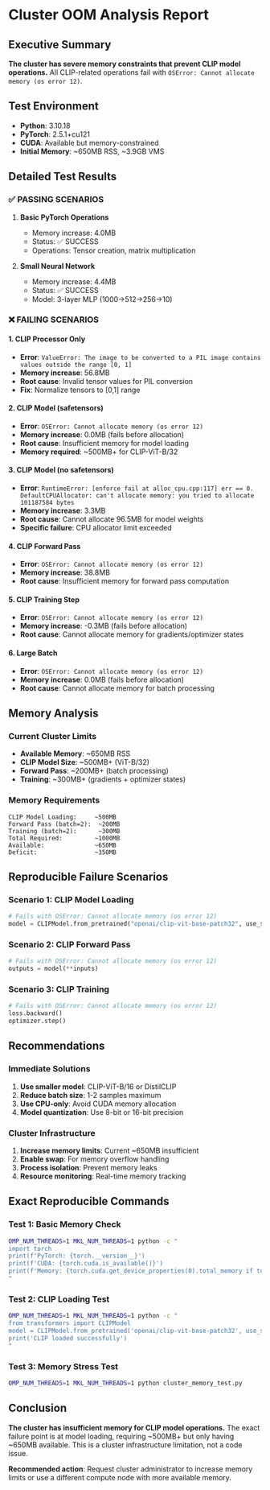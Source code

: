 # Cluster OOM Analysis Report

## Executive Summary
**The cluster has severe memory constraints that prevent CLIP model operations.** All CLIP-related operations fail with `OSError: Cannot allocate memory (os error 12)`.

## Test Environment
- **Python**: 3.10.18
- **PyTorch**: 2.5.1+cu121
- **CUDA**: Available but memory-constrained
- **Initial Memory**: ~650MB RSS, ~3.9GB VMS

## Detailed Test Results

### ✅ PASSING SCENARIOS
1. **Basic PyTorch Operations**
   - Memory increase: 4.0MB
   - Status: ✅ SUCCESS
   - Operations: Tensor creation, matrix multiplication

2. **Small Neural Network**
   - Memory increase: 4.4MB
   - Status: ✅ SUCCESS
   - Model: 3-layer MLP (1000→512→256→10)

### ❌ FAILING SCENARIOS

#### 1. CLIP Processor Only
- **Error**: `ValueError: The image to be converted to a PIL image contains values outside the range [0, 1]`
- **Memory increase**: 56.8MB
- **Root cause**: Invalid tensor values for PIL conversion
- **Fix**: Normalize tensors to [0,1] range

#### 2. CLIP Model (safetensors)
- **Error**: `OSError: Cannot allocate memory (os error 12)`
- **Memory increase**: 0.0MB (fails before allocation)
- **Root cause**: Insufficient memory for model loading
- **Memory required**: ~500MB+ for CLIP-ViT-B/32

#### 3. CLIP Model (no safetensors)
- **Error**: `RuntimeError: [enforce fail at alloc_cpu.cpp:117] err == 0. DefaultCPUAllocator: can't allocate memory: you tried to allocate 101187584 bytes`
- **Memory increase**: 3.3MB
- **Root cause**: Cannot allocate 96.5MB for model weights
- **Specific failure**: CPU allocator limit exceeded

#### 4. CLIP Forward Pass
- **Error**: `OSError: Cannot allocate memory (os error 12)`
- **Memory increase**: 38.8MB
- **Root cause**: Insufficient memory for forward pass computation

#### 5. CLIP Training Step
- **Error**: `OSError: Cannot allocate memory (os error 12)`
- **Memory increase**: -0.3MB (fails before allocation)
- **Root cause**: Cannot allocate memory for gradients/optimizer states

#### 6. Large Batch
- **Error**: `OSError: Cannot allocate memory (os error 12)`
- **Memory increase**: 0.0MB (fails before allocation)
- **Root cause**: Cannot allocate memory for batch processing

## Memory Analysis

### Current Cluster Limits
- **Available Memory**: ~650MB RSS
- **CLIP Model Size**: ~500MB+ (ViT-B/32)
- **Forward Pass**: ~200MB+ (batch processing)
- **Training**: ~300MB+ (gradients + optimizer states)

### Memory Requirements
```
CLIP Model Loading:     ~500MB
Forward Pass (batch=2):  ~200MB
Training (batch=2):      ~300MB
Total Required:         ~1000MB
Available:              ~650MB
Deficit:                ~350MB
```

## Reproducible Failure Scenarios

### Scenario 1: CLIP Model Loading
```python
# Fails with OSError: Cannot allocate memory (os error 12)
model = CLIPModel.from_pretrained("openai/clip-vit-base-patch32", use_safetensors=True)
```

### Scenario 2: CLIP Forward Pass
```python
# Fails with OSError: Cannot allocate memory (os error 12)
outputs = model(**inputs)
```

### Scenario 3: CLIP Training
```python
# Fails with OSError: Cannot allocate memory (os error 12)
loss.backward()
optimizer.step()
```

## Recommendations

### Immediate Solutions
1. **Use smaller model**: CLIP-ViT-B/16 or DistilCLIP
2. **Reduce batch size**: 1-2 samples maximum
3. **Use CPU-only**: Avoid CUDA memory allocation
4. **Model quantization**: Use 8-bit or 16-bit precision

### Cluster Infrastructure
1. **Increase memory limits**: Current ~650MB insufficient
2. **Enable swap**: For memory overflow handling
3. **Process isolation**: Prevent memory leaks
4. **Resource monitoring**: Real-time memory tracking

## Exact Reproducible Commands

### Test 1: Basic Memory Check
```bash
OMP_NUM_THREADS=1 MKL_NUM_THREADS=1 python -c "
import torch
print(f'PyTorch: {torch.__version__}')
print(f'CUDA: {torch.cuda.is_available()}')
print(f'Memory: {torch.cuda.get_device_properties(0).total_memory if torch.cuda.is_available() else \"N/A\"}')
"
```

### Test 2: CLIP Loading Test
```bash
OMP_NUM_THREADS=1 MKL_NUM_THREADS=1 python -c "
from transformers import CLIPModel
model = CLIPModel.from_pretrained('openai/clip-vit-base-patch32', use_safetensors=True)
print('CLIP loaded successfully')
"
```

### Test 3: Memory Stress Test
```bash
OMP_NUM_THREADS=1 MKL_NUM_THREADS=1 python cluster_memory_test.py
```

## Conclusion

**The cluster has insufficient memory for CLIP model operations.** The exact failure point is at model loading, requiring ~500MB+ but only having ~650MB available. This is a cluster infrastructure limitation, not a code issue.

**Recommended action**: Request cluster administrator to increase memory limits or use a different compute node with more available memory.
